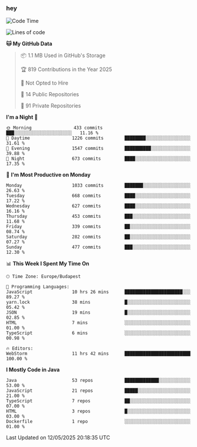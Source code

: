 ### hey

<!--START_SECTION:waka-->
![Code Time](http://img.shields.io/badge/Code%20Time-1%2C204%20hrs%2038%20mins-blue)

![Lines of code](https://img.shields.io/badge/From%20Hello%20World%20I%27ve%20Written-3.6%20million%20lines%20of%20code-blue)

**🐱 My GitHub Data** 

> 📦 1.1 MB Used in GitHub's Storage 
 > 
> 🏆 819 Contributions in the Year 2025
 > 
> 🚫 Not Opted to Hire
 > 
> 📜 14 Public Repositories 
 > 
> 🔑 91 Private Repositories 
 > 
**I'm a Night 🦉** 

```text
🌞 Morning                433 commits         ███░░░░░░░░░░░░░░░░░░░░░░   11.16 % 
🌆 Daytime                1226 commits        ████████░░░░░░░░░░░░░░░░░   31.61 % 
🌃 Evening                1547 commits        ██████████░░░░░░░░░░░░░░░   39.88 % 
🌙 Night                  673 commits         ████░░░░░░░░░░░░░░░░░░░░░   17.35 % 
```
📅 **I'm Most Productive on Monday** 

```text
Monday                   1033 commits        ███████░░░░░░░░░░░░░░░░░░   26.63 % 
Tuesday                  668 commits         ████░░░░░░░░░░░░░░░░░░░░░   17.22 % 
Wednesday                627 commits         ████░░░░░░░░░░░░░░░░░░░░░   16.16 % 
Thursday                 453 commits         ███░░░░░░░░░░░░░░░░░░░░░░   11.68 % 
Friday                   339 commits         ██░░░░░░░░░░░░░░░░░░░░░░░   08.74 % 
Saturday                 282 commits         ██░░░░░░░░░░░░░░░░░░░░░░░   07.27 % 
Sunday                   477 commits         ███░░░░░░░░░░░░░░░░░░░░░░   12.30 % 
```


📊 **This Week I Spent My Time On** 

```text
🕑︎ Time Zone: Europe/Budapest

💬 Programming Languages: 
JavaScript               10 hrs 26 mins      ██████████████████████░░░   89.27 % 
yarn.lock                38 mins             █░░░░░░░░░░░░░░░░░░░░░░░░   05.42 % 
JSON                     19 mins             █░░░░░░░░░░░░░░░░░░░░░░░░   02.85 % 
HTML                     7 mins              ░░░░░░░░░░░░░░░░░░░░░░░░░   01.00 % 
TypeScript               6 mins              ░░░░░░░░░░░░░░░░░░░░░░░░░   00.98 % 

🔥 Editors: 
WebStorm                 11 hrs 42 mins      █████████████████████████   100.00 % 
```

**I Mostly Code in Java** 

```text
Java                     53 repos            █████████████░░░░░░░░░░░░   53.00 % 
JavaScript               21 repos            █████░░░░░░░░░░░░░░░░░░░░   21.00 % 
TypeScript               7 repos             ██░░░░░░░░░░░░░░░░░░░░░░░   07.00 % 
HTML                     3 repos             █░░░░░░░░░░░░░░░░░░░░░░░░   03.00 % 
Dockerfile               1 repo              ░░░░░░░░░░░░░░░░░░░░░░░░░   01.00 % 
```




 Last Updated on 12/05/2025 20:18:35 UTC
<!--END_SECTION:waka-->
